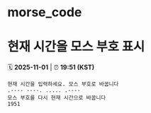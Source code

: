 # morse_code
# 현재 시간을 모스 부호 표시
<!-- MORSE_TIME_START -->
🗓️ **2025-11-01** | ⏰ **19:51 (KST)**

```
현재 시간을 입력하세요. 모스 부호로 바꿉니다
.---- ----. ..... .----
모스 부호를 다시 현재 시간으로 바꿉니다
1951
```
<!-- MORSE_TIME_END -->
